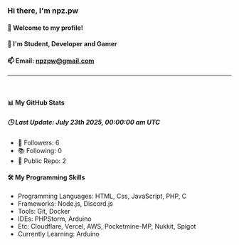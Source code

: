 
<h3><b>Hi there, I'm npz.pw</b></h3>
<h4>👋 Welcome to my profile!</h4>
<h4>👀 I'm Student, Developer and Gamer</h4>

<h4>📫 Email: <a href="mailto:npzpw@gmail.com">npzpw@gmail.com</a></h4>
<hr/>
<br/>
<h4>📊 My GitHub Stats</h4>
<h5><b>🕒 Last Update: July 23th 2025, 00:00:00 am UTC</b></h5>
<ul>
    <li>🌟 Followers: 6</li>
    <li>📚 Following: 0</li>
    <li>📂 Public Repo: 2</li>
</ul>
<h4>🛠️ My Programming Skills</h4>
<ul>
    <li>Programming Languages: HTML, Css, JavaScript, PHP, C</li>
    <li>Frameworks: Node.js, Discord.js</li>
    <li>Tools: Git, Docker</li>
    <li>IDEs: PHPStorm, Arduino</li>
    <li>Etc: Cloudflare, Vercel, AWS, Pocketmine-MP, Nukkit, Spigot</li>
    <li>Currently Learning: Arduino</li>
</ul>
